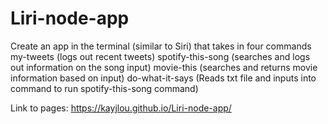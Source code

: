 # Liri-node-app

Create an app in the terminal (similar to Siri) that takes in four commands
my-tweets (logs out recent tweets)
spotify-this-song (searches and logs out information on the song input)
movie-this (searches and returns movie information based on input)
do-what-it-says (Reads txt file and inputs into command to run spotify-this-song command)


Link to pages: https://kayjlou.github.io/Liri-node-app/
